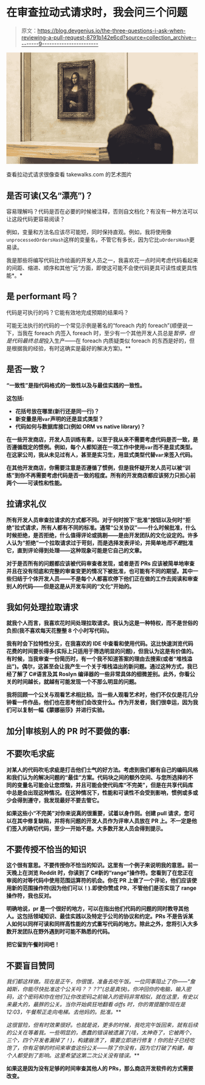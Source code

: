 # 在审查拉动式请求时，我会问三个问题

> 原文：<https://blog.devgenius.io/the-three-questions-i-ask-when-reviewing-a-pull-request-8791b142e6cd?source=collection_archive---------9----------------------->

![](img/fa02594f2ac8f824924f29994bd835a5.png)

查看拉动式请求很像查看 takewalks.com 的艺术图片

## **是否可读(又名“漂亮”)？**

容易理解吗？代码是否在必要的时候被注释，否则自文档化？有没有一种方法可以让这段代码更容易阅读？

例如，变量和方法名应该尽可能短，同时保持直观。例如，我将使用像`unprocessedOrdersHash`这样的变量名，不管它有多长，因为它比`uOrdersHash`更易读。

我是那些将编写代码比作绘画的开发人员之一，我喜欢花一点时间考虑代码看起来的间距、缩进、顺序和其他“元”方面，即使这可能不会使代码更具可读性或更具性能*。*

## **是 performant 吗？**

代码是可执行的吗？它能有效地完成预期的结果吗？

可能无法执行的代码的一个常见示例是著名的“foreach 内的 foreach”(顺便说一下，当我在 foreach 内签入 foreach 时，至少有一个其他开发人员总是*暂停，但是代码最终总是*投入生产——在 foreach 内质疑类似 foreach 的东西是好的，但是根据我的经验，有时这确实是最好的解决方案)。**

## ****是否一致？****

**“一致性”是指代码格式的一致性以及与最佳实践的一致性。**

**这包括:**

*   **花括号放在哪里(新行还是同一行)？**
*   **新变量是用`var`声明的还是显式类型？**
*   **代码如何与数据库接口(例如 ORM vs native library)？**

**在一些开发商店，开发人员训练有素，以至于我从来不需要考虑代码是否一致，是否遵循既定的惯例。例如，每个人都知道在一项工作中使用`var`而不是显式类型。在这家公司，我从未见过有人，甚至是实习生，用显式类型代替`var`来签入代码。**

**在其他开发商店，你需要注意是否遵循了惯例，但是我怀疑开发人员可以被“训练”到你不再需要考虑代码是否一致的程度。**所有的开发商店都应该努力只担心前两个——可读性和性能。****

## **拉请求礼仪**

**所有开发人员审查拉请求的方式都不同。对于何时按下“批准”按钮以及何时“拒绝”拉式请求，所有人都有不同的标准。通常“公关协议”——什么时候批准，什么时候拒绝，是否拒绝，什么值得评论或挑剔——是由开发团队的文化设定的。许多人认为“拒绝”一个拉取请求过于苛刻，而是选择发表评论，并简单地*而不是*批准它，直到评论得到处理——这种现象可能是它自己的文章。**

**对于是否所有的问题都应该被代码审查者发现，或者是否 PRs 应该被简单地审查并且在没有彻底和完整的审查变更的情况下被批准，也可能有不同的期望。其中一些归结于个体开发人员——不是每个人都喜欢停下他们正在做的工作去阅读和审查别人的代码——但是这是从开发车间的“文化”开始的。**

## **我如何处理拉取请求**

**就我个人而言，我喜欢花时间处理拉取请求。我认为这是一种特权，而不是世俗的负担(我不喜欢每天花整整 8 个小时写代码)。**

**我有时会下拉特性分支，在我喜欢的 IDE 中查看和使用代码。这比快速浏览代码花费的时间要长得多(实际上只适用于筛选明显的问题)，但我认为这是有价值的。有时候，当我审查一份简历时，有一个我不知道答案的理由去搜索(或者“堆栈溢出”)。偶尔，这甚至会让我产生一个关于堆栈溢出的新问题。通过这种方式，我已经了解了 C#语言及其 Roslyn 编译器的一些非常具体的细微差别。此外，你看公关的时间越长，就越有可能发现一个不那么明显的问题。**

**我将回顾一个公关与观看艺术相比较。当一些人观看艺术时，他们不仅仅是花几分钟看一件作品，他们也在思考他们会改变什么。作为开发者，我们很幸运，因为我们可以复制一幅《蒙娜丽莎》并进行实验。**

## **加分|审核别人的 PR 时不要做的事:**

## ****不要吹毛求疵****

**对某人的代码吹毛求疵是打击他们士气的好方法。考虑到我们都有自己的编码风格和我们认为的解决问题的“最佳”方案。代码块之间的额外空间、与您所选择的不同的变量名可能会让您烦恼，并且可能会使代码库“不完美”，但是在共享代码库中总是会出现这种情况。在这种情况下，性能和可读性不会受到影响，惯例或多或少会得到遵守，我发现最好不要去管它。**

**如果这些小“不完美”对你来说真的很重要，试着以身作则。创建 pull 请求，您可以在其中修复缺陷，并将有问题的开发人员作为评审人员放在 PR 上。不一定是他们签入的确切代码，至少一开始不是。大多数开发人员会得到提示。**

## **不要传授不恰当的知识**

**这个很有意思。不要传授你不恰当的知识。这里有一个例子来说明我的意思。前一天晚上在浏览 Reddit 时，你读到了 C#新的“range”操作符。您看到了在您正在审阅的对等代码中使用范围运算符的机会。你在 PR 上做了一个评论，他们应该使用新的范围操作符(因为他们可以！).即使你赞成 PR，不管他们是否实现了 range 操作符，我也反对。**

**明确地说，pr 是一个很好的地方，可以在指出他们代码的问题的同时教导其他人。这包括领域知识、最佳实践以及特定于公司的协议和约定。PRs 不是告诉某人如何以同样可读和同样高性能的方式重写代码的地方。除此之外，您将引入大多数开发团队在野外遇到时可能不熟悉的代码。**

**把它留到午餐时间吧！**

## **不要盲目赞同**

**我们都这样做。现在是正午，你很饿，准备去吃午饭。一位同事阻止了你——“詹姆斯，你能尽快批准这个公关吗？？？?"(总是*真快*)。你冲回你的电脑，输入密码，这个密码和你在他们让你改密码之前输入的密码非常相似，就在这里，有史以来最大的*，*最胖的*公关。当你开始疯狂地翻看 diffs 时，你的胃提醒你现在是 12:03，午餐帮正走向电梯。去他妈的。*批准*。***

**这很冒险，但有时效果很好。也就是说，更多的时候，我吃完午饭回来，就有后续的公关在等着我。一些明显的，愚蠢的错误被遗漏了(哇，太神奇了，它被两个，三个，四个开发者漏掉了！)，构建崩溃了，需要立即进行修复*！你的肚子已经吃饱了，你有足够的时间来审查这份公关——除了你没有，因为它打破了构建，每个人都受到了影响。这里希望这第二次公关没有错误。***

**如果这是因为没有足够的时间审查其他人的 PRs，那么商店开发软件的方式需要改变。**